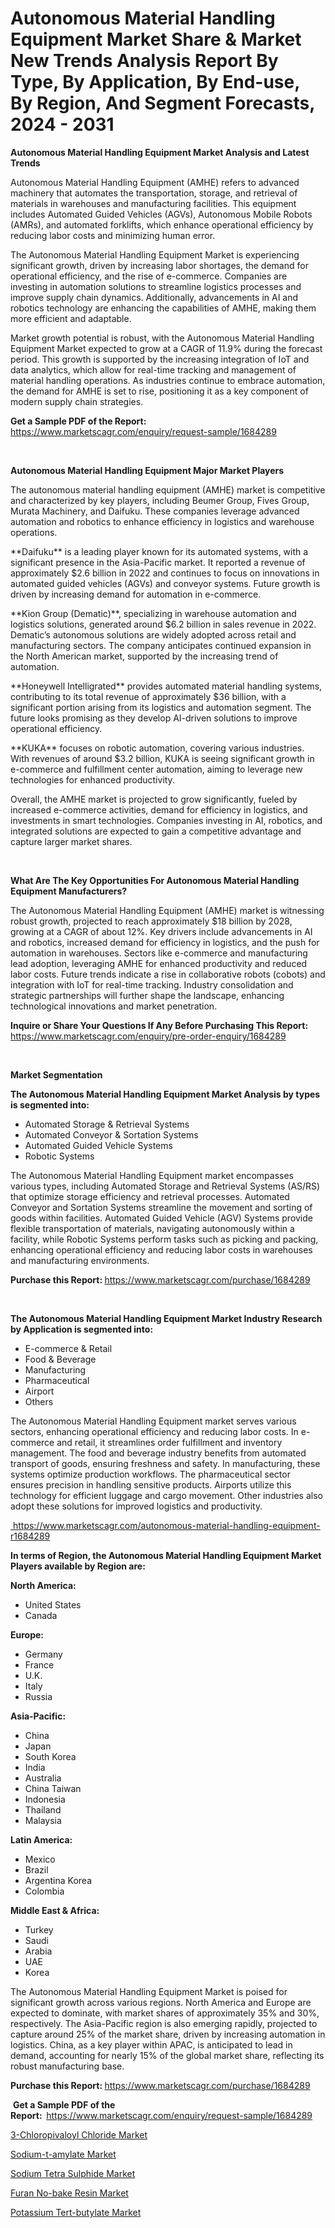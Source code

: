 <p><h1>Autonomous Material Handling Equipment Market Share & Market New Trends Analysis Report By Type, By Application, By End-use, By Region, And Segment Forecasts, 2024 - 2031</h1></p><p><strong>Autonomous Material Handling Equipment Market Analysis and Latest Trends</strong></p>
<p><p>Autonomous Material Handling Equipment (AMHE) refers to advanced machinery that automates the transportation, storage, and retrieval of materials in warehouses and manufacturing facilities. This equipment includes Automated Guided Vehicles (AGVs), Autonomous Mobile Robots (AMRs), and automated forklifts, which enhance operational efficiency by reducing labor costs and minimizing human error.</p><p>The Autonomous Material Handling Equipment Market is experiencing significant growth, driven by increasing labor shortages, the demand for operational efficiency, and the rise of e-commerce. Companies are investing in automation solutions to streamline logistics processes and improve supply chain dynamics. Additionally, advancements in AI and robotics technology are enhancing the capabilities of AMHE, making them more efficient and adaptable.</p><p>Market growth potential is robust, with the Autonomous Material Handling Equipment Market expected to grow at a CAGR of 11.9% during the forecast period. This growth is supported by the increasing integration of IoT and data analytics, which allow for real-time tracking and management of material handling operations. As industries continue to embrace automation, the demand for AMHE is set to rise, positioning it as a key component of modern supply chain strategies.</p></p>
<p><strong>Get a Sample PDF of the Report:&nbsp;</strong> <a href="https://www.marketscagr.com/enquiry/request-sample/1684289?utm_campaign=1573&utm_medium=2&utm_source=Github&utm_content=ia&utm_term=15102024&utm_id=autonomous-material-handling-equipment">https://www.marketscagr.com/enquiry/request-sample/1684289</a></p>
<p>&nbsp;</p>
<p><strong>Autonomous Material Handling Equipment Major Market Players</strong></p>
<p><p>The autonomous material handling equipment (AMHE) market is competitive and characterized by key players, including Beumer Group, Fives Group, Murata Machinery, and Daifuku. These companies leverage advanced automation and robotics to enhance efficiency in logistics and warehouse operations.</p><p>**Daifuku** is a leading player known for its automated systems, with a significant presence in the Asia-Pacific market. It reported a revenue of approximately $2.6 billion in 2022 and continues to focus on innovations in automated guided vehicles (AGVs) and conveyor systems. Future growth is driven by increasing demand for automation in e-commerce.</p><p>**Kion Group (Dematic)**, specializing in warehouse automation and logistics solutions, generated around $6.2 billion in sales revenue in 2022. Dematic’s autonomous solutions are widely adopted across retail and manufacturing sectors. The company anticipates continued expansion in the North American market, supported by the increasing trend of automation.</p><p>**Honeywell Intelligrated** provides automated material handling systems, contributing to its total revenue of approximately $36 billion, with a significant portion arising from its logistics and automation segment. The future looks promising as they develop AI-driven solutions to improve operational efficiency.</p><p>**KUKA** focuses on robotic automation, covering various industries. With revenues of around $3.2 billion, KUKA is seeing significant growth in e-commerce and fulfillment center automation, aiming to leverage new technologies for enhanced productivity.</p><p>Overall, the AMHE market is projected to grow significantly, fueled by increased e-commerce activities, demand for efficiency in logistics, and investments in smart technologies. Companies investing in AI, robotics, and integrated solutions are expected to gain a competitive advantage and capture larger market shares.</p></p>
<p>&nbsp;</p>
<p><strong>What Are The Key Opportunities For Autonomous Material Handling Equipment Manufacturers?</strong></p>
<p><p>The Autonomous Material Handling Equipment (AMHE) market is witnessing robust growth, projected to reach approximately $18 billion by 2028, growing at a CAGR of about 12%. Key drivers include advancements in AI and robotics, increased demand for efficiency in logistics, and the push for automation in warehouses. Sectors like e-commerce and manufacturing lead adoption, leveraging AMHE for enhanced productivity and reduced labor costs. Future trends indicate a rise in collaborative robots (cobots) and integration with IoT for real-time tracking. Industry consolidation and strategic partnerships will further shape the landscape, enhancing technological innovations and market penetration.</p></p>
<p><strong>Inquire or Share Your Questions If Any Before Purchasing This Report:</strong> <a href="https://www.marketscagr.com/enquiry/pre-order-enquiry/1684289?utm_campaign=1573&utm_medium=2&utm_source=Github&utm_content=ia&utm_term=15102024&utm_id=autonomous-material-handling-equipment">https://www.marketscagr.com/enquiry/pre-order-enquiry/1684289</a></p>
<p>&nbsp;</p>
<p><strong>Market Segmentation</strong></p>
<p><strong>The Autonomous Material Handling Equipment Market Analysis by types is segmented into:</strong></p>
<p><ul><li>Automated Storage & Retrieval Systems</li><li>Automated Conveyor & Sortation Systems</li><li>Automated Guided Vehicle Systems</li><li>Robotic Systems</li></ul></p>
<p><p>The Autonomous Material Handling Equipment market encompasses various types, including Automated Storage and Retrieval Systems (AS/RS) that optimize storage efficiency and retrieval processes. Automated Conveyor and Sortation Systems streamline the movement and sorting of goods within facilities. Automated Guided Vehicle (AGV) Systems provide flexible transportation of materials, navigating autonomously within a facility, while Robotic Systems perform tasks such as picking and packing, enhancing operational efficiency and reducing labor costs in warehouses and manufacturing environments.</p></p>
<p><strong>Purchase this Report:&nbsp;</strong><a href="https://www.marketscagr.com/purchase/1684289?utm_campaign=1573&utm_medium=2&utm_source=Github&utm_content=ia&utm_term=15102024&utm_id=autonomous-material-handling-equipment">https://www.marketscagr.com/purchase/1684289</a></p>
<p>&nbsp;</p>
<p><strong>The Autonomous Material Handling Equipment Market Industry Research by Application is segmented into:</strong></p>
<p><ul><li>E-commerce & Retail</li><li>Food & Beverage</li><li>Manufacturing</li><li>Pharmaceutical</li><li>Airport</li><li>Others</li></ul></p>
<p><p>The Autonomous Material Handling Equipment market serves various sectors, enhancing operational efficiency and reducing labor costs. In e-commerce and retail, it streamlines order fulfillment and inventory management. The food and beverage industry benefits from automated transport of goods, ensuring freshness and safety. In manufacturing, these systems optimize production workflows. The pharmaceutical sector ensures precision in handling sensitive products. Airports utilize this technology for efficient luggage and cargo movement. Other industries also adopt these solutions for improved logistics and productivity.</p></p>
<p><a href="https://www.marketscagr.com/autonomous-material-handling-equipment-r1684289?utm_campaign=1573&utm_medium=2&utm_source=Github&utm_content=ia&utm_term=15102024&utm_id=autonomous-material-handling-equipment">&nbsp;https://www.marketscagr.com/autonomous-material-handling-equipment-r1684289</a></p>
<p><strong>In terms of Region, the Autonomous Material Handling Equipment Market Players available by Region are:</strong></p>
<p>
    <p> <strong> North America: </strong>
        <ul>
            <li>United States</li>
            <li>Canada</li>
        </ul>
        </p> 
    <p> <strong> Europe: </strong>
        <ul>
            <li>Germany</li>
            <li>France</li>
            <li>U.K.</li>
            <li>Italy</li>
            <li>Russia</li>
        </ul>
        </p> 
    <p> <strong> Asia-Pacific: </strong>
        <ul>
            <li>China</li>
            <li>Japan</li>
            <li>South Korea</li>
            <li>India</li>
            <li>Australia</li>
            <li>China Taiwan</li>
            <li>Indonesia</li>
            <li>Thailand</li>
            <li>Malaysia</li>
        </ul>
        </p> 
    <p> <strong> Latin America: </strong>
        <ul>
            <li>Mexico</li>
            <li>Brazil</li>
            <li>Argentina Korea</li>
            <li>Colombia</li>
        </ul>
        </p> 
    <p> <strong> Middle East & Africa: </strong>
        <ul>
            <li>Turkey</li>
            <li>Saudi</li>
            <li>Arabia</li>
            <li>UAE</li>
            <li>Korea</li>
        </ul>
    </p>
    </p>
<p><p>The Autonomous Material Handling Equipment Market is poised for significant growth across various regions. North America and Europe are expected to dominate, with market shares of approximately 35% and 30%, respectively. The Asia-Pacific region is also emerging rapidly, projected to capture around 25% of the market share, driven by increasing automation in logistics. China, as a key player within APAC, is anticipated to lead in demand, accounting for nearly 15% of the global market share, reflecting its robust manufacturing base.</p></p>
<p><strong>Purchase this Report: </strong><a href="https://www.marketscagr.com/purchase/1684289?utm_campaign=1573&utm_medium=2&utm_source=Github&utm_content=ia&utm_term=15102024&utm_id=autonomous-material-handling-equipment">https://www.marketscagr.com/purchase/1684289</a></p>
<p>&nbsp;<strong>Get a Sample PDF of the Report:&nbsp;&nbsp;</strong><a href="https://www.marketscagr.com/enquiry/request-sample/1684289?utm_campaign=1573&utm_medium=2&utm_source=Github&utm_content=ia&utm_term=15102024&utm_id=autonomous-material-handling-equipment">https://www.marketscagr.com/enquiry/request-sample/1684289</a></p>
<p><strong></strong></p>
<p><p><a href="https://www.linkedin.com/pulse/3-chloropivaloyl-chloride-momentum-charting-101-cagr-path-wkw7f?trk=public_post_embed_feed-article-content&utm_campaign=1573&utm_medium=2&utm_source=Github&utm_content=ia&utm_term=15102024&utm_id=autonomous-material-handling-equipment">3-Chloropivaloyl Chloride Market</a></p><p><a href="https://www.linkedin.com/pulse/sodium-t-amylate-market-size-share-growth-analysis-type-application-my8kf?trk=public_post_embed_feed-article-content&utm_campaign=1573&utm_medium=2&utm_source=Github&utm_content=ia&utm_term=15102024&utm_id=autonomous-material-handling-equipment">Sodium-t-amylate Market</a></p><p><a href="https://www.linkedin.com/pulse/sodium-tetra-sulphide-market-trends-insights-type-application-xtutf?trk=public_post_embed_feed-article-content&utm_campaign=1573&utm_medium=2&utm_source=Github&utm_content=ia&utm_term=15102024&utm_id=autonomous-material-handling-equipment">Sodium Tetra Sulphide Market</a></p><p><a href="https://www.linkedin.com/pulse/furan-no-bake-resin-market-share-analysis-growth-trends-yfjif?trk=public_post_embed_feed-article-content&utm_campaign=1573&utm_medium=2&utm_source=Github&utm_content=ia&utm_term=15102024&utm_id=autonomous-material-handling-equipment">Furan No-bake Resin Market</a></p><p><a href="https://www.linkedin.com/pulse/potassium-tert-butylate-market-industry-trends-forecast-period-qduif?trk=public_post_embed_feed-article-content&utm_campaign=1573&utm_medium=2&utm_source=Github&utm_content=ia&utm_term=15102024&utm_id=autonomous-material-handling-equipment">Potassium Tert-butylate Market</a></p></p>